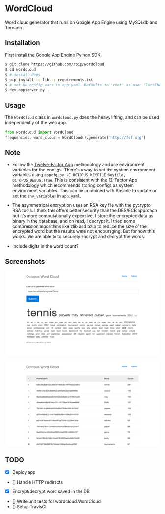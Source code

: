 WordCloud
==========

Word cloud generator that runs on Google App Engine using MySQLdb and Tornado.

Installation
------------

First install the [Google App Engine Python SDK](https://cloud.google.com/appengine/downloads#Google_App_Engine_SDK_for_Python).

```bash
$ git clone https://github.com/rpip/wordcloud
$ cd wordcloud
$ # install deps
$ pip install -t lib -r requirements.txt
$ # set DB config vars in app.yaml. Defaults to 'root' as user 'localhost' as host
$ dev_appserver.py .
```

Usage
-----

The `WordCloud` class in `wordcloud.py` does the heavy lifting, and can be used independently of the web app.

```python
from wordcloud import WordCloud
frequencies, word_cloud = WordCloud().generate('http://fsf.org')
```



Note
------

- Follow the [Twelve-Factor App](http://12factor.net/config) methodology and use environment variables for the configs. There's a way to set the system environment variables using `appcfg.py -E OCTOPUS_KEYFILE:keyfile, OCTOPUS_DEBUG:True`. This is consistent with the 12-Factor App methodology which recommends storing configs as system environment variables. This can be combined with Ansible to update or set the `env_variables` in `app.yaml`.

- The asymmetrical encryption uses an RSA key file with the pycrypto RSA tools. I think this offers better security than the DES/ECB approach but  it’s more computationally expensive. I store the encrypted data as binary in the database, and on read, I decrypt it. I tried some compression algorithms like zlib and bzip to reduce the size of the encrypted word but the results were not encouraging. But for now this works. We are able to to securely encrypt and decrypt the words.

- Include digits in the word count?

Screenshots
------------

![Home](./home.png)

![Admin](./admin.png)



TODO
------
- [x] Deploy app
- [] Handle HTTP redirects
- [x] Encrypt/decrypt word saved in the DB
- [] Write unit tests for wordcloud.WordCloud
- [] Setup TravisCI
